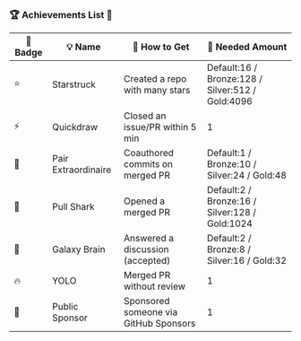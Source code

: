 ### 🏆 Achievements List 📃

| 🏅 Badge | 💡 Name | 🎯 How to Get | 🔢 Needed Amount |
|---|---|---|---|
| ⭐ | Starstruck | Created a repo with many stars | Default:16 / Bronze:128 / Silver:512 / Gold:4096 |
| ⚡ | Quickdraw | Closed an issue/PR within 5 min | 1 |
| 🤝 | Pair Extraordinaire | Coauthored commits on merged PR | Default:1 / Bronze:10 / Silver:24 / Gold:48 |
| 🦈 | Pull Shark | Opened a merged PR | Default:2 / Bronze:16 / Silver:128 / Gold:1024 |
| 🧠 | Galaxy Brain | Answered a discussion (accepted) | Default:2 / Bronze:8 / Silver:16 / Gold:32 |
| 🔥 | YOLO | Merged PR without review | 1 |
| 💖 | Public Sponsor | Sponsored someone via GitHub Sponsors | 1 |

